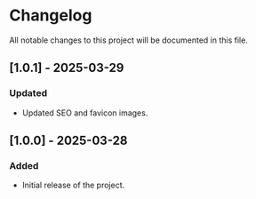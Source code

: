 # Changelog

All notable changes to this project will be documented in this file.

## [1.0.1] - 2025-03-29

### Updated

- Updated SEO and favicon images.

## [1.0.0] - 2025-03-28

### Added

- Initial release of the project.
